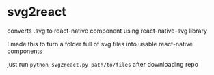 # svg2react
converts .svg to react-native component using react-native-svg library


I made this to turn a folder full of svg files into usable react-native components

just run `python svg2react.py path/to/files` after downloading repo
